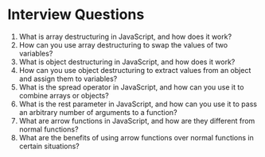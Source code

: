 # Interview Questions

1. What is array destructuring in JavaScript, and how does it work?
2. How can you use array destructuring to swap the values of two variables?
3. What is object destructuring in JavaScript, and how does it work?
4. How can you use object destructuring to extract values from an object and assign them to variables?
5. What is the spread operator in JavaScript, and how can you use it to combine arrays or objects?
6. What is the rest parameter in JavaScript, and how can you use it to pass an arbitrary number of arguments to a function?
7. What are arrow functions in JavaScript, and how are they different from normal functions?
8. What are the benefits of using arrow functions over normal functions in certain situations?